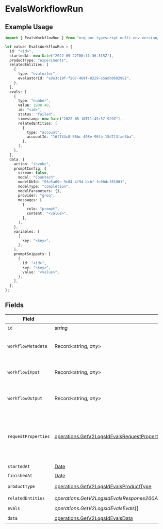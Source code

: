 # EvalsWorkflowRun

## Example Usage

```typescript
import { EvalsWorkflowRun } from "orq-poc-typescript-multi-env-version/models/operations";

let value: EvalsWorkflowRun = {
  id: "<id>",
  startedAt: new Date("2022-09-22T00:11:36.515Z"),
  productType: "experiments",
  relatedEntities: [
    {
      type: "evaluator",
      evaluatorId: "a9e3c19f-f207-469f-8229-a5adb0602981",
    },
  ],
  evals: [
    {
      type: "number",
      value: 1908.40,
      id: "<id>",
      status: "failed",
      timestamp: new Date("2022-05-10T11:49:57.929Z"),
      relatedEntities: [
        {
          type: "account",
          accountId: "16f744c0-56bc-498e-96fb-15d7f3fae3ba",
        },
      ],
    },
  ],
  data: {
    action: "invoke",
    promptConfig: {
      stream: false,
      model: "Countach",
      modelDbId: "03e5a69e-9c04-4f94-bcbf-fc00dcf81081",
      modelType: "completion",
      modelParameters: {},
      provider: "groq",
      messages: [
        {
          role: "prompt",
          content: "<value>",
        },
      ],
    },
    variables: [
      {
        key: "<key>",
      },
    ],
    promptSnippets: [
      {
        id: "<id>",
        key: "<key>",
        value: "<value>",
      },
    ],
  },
};
```

## Fields

| Field                                                                                                        | Type                                                                                                         | Required                                                                                                     | Description                                                                                                  |
| ------------------------------------------------------------------------------------------------------------ | ------------------------------------------------------------------------------------------------------------ | ------------------------------------------------------------------------------------------------------------ | ------------------------------------------------------------------------------------------------------------ |
| `id`                                                                                                         | *string*                                                                                                     | :heavy_check_mark:                                                                                           | N/A                                                                                                          |
| `workflowMetadata`                                                                                           | Record<string, *any*>                                                                                        | :heavy_minus_sign:                                                                                           | Metadata for the workflow run                                                                                |
| `workflowInput`                                                                                              | Record<string, *any*>                                                                                        | :heavy_minus_sign:                                                                                           | Input for the workflow run                                                                                   |
| `workflowOutput`                                                                                             | Record<string, *any*>                                                                                        | :heavy_minus_sign:                                                                                           | Output for the workflow run                                                                                  |
| `requestProperties`                                                                                          | [operations.GetV2LogsIdEvalsRequestProperties](../../models/operations/getv2logsidevalsrequestproperties.md) | :heavy_minus_sign:                                                                                           | An optional field that is filled if the workflow was triggered by an HTTP request                            |
| `startedAt`                                                                                                  | [Date](https://developer.mozilla.org/en-US/docs/Web/JavaScript/Reference/Global_Objects/Date)                | :heavy_check_mark:                                                                                           | N/A                                                                                                          |
| `finishedAt`                                                                                                 | [Date](https://developer.mozilla.org/en-US/docs/Web/JavaScript/Reference/Global_Objects/Date)                | :heavy_minus_sign:                                                                                           | N/A                                                                                                          |
| `productType`                                                                                                | [operations.GetV2LogsIdEvalsProductType](../../models/operations/getv2logsidevalsproducttype.md)             | :heavy_check_mark:                                                                                           | Orquesta product                                                                                             |
| `relatedEntities`                                                                                            | *operations.GetV2LogsIdEvalsResponse200ApplicationJSONResponseBody27WorkflowRunRelatedEntities*[]            | :heavy_check_mark:                                                                                           | N/A                                                                                                          |
| `evals`                                                                                                      | *operations.GetV2LogsIdEvalsEvals*[]                                                                         | :heavy_check_mark:                                                                                           | N/A                                                                                                          |
| `data`                                                                                                       | [operations.GetV2LogsIdEvalsData](../../models/operations/getv2logsidevalsdata.md)                           | :heavy_check_mark:                                                                                           | N/A                                                                                                          |